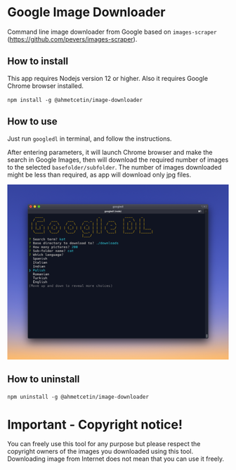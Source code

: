 # Google Image Downloader

Command line image downloader from Google based on `images-scraper` (https://github.com/pevers/images-scraper).

## How to install

This app requires Nodejs version 12 or higher. Also it requires Google Chrome browser installed.

`npm install -g @ahmetcetin/image-downloader`

## How to use

Just run `googledl` in terminal, and follow the instructions.

After entering parameters, it will launch Chrome browser and make the search in Google Images, then will download the required number of images to the selected `basefolder/subfolder`. The number of images downloaded might be less than required, as app will download only jpg files.

![](images/googledownloader.png)

## How to uninstall

`npm uninstall -g @ahmetcetin/image-downloader`

# Important - Copyright notice!

You can freely use this tool for any purpose but please respect the copyright owners of the images you downloaded using this tool. Downloading image from Internet does not mean that you can use it freely.
